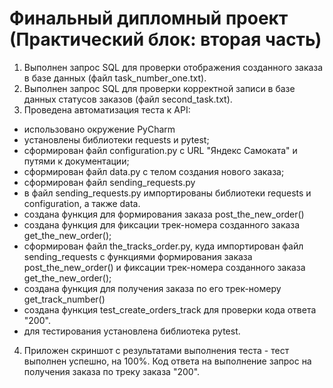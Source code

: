 ﻿# Финальный дипломный проект (Практический блок: вторая часть)
1. Выполнен запрос SQL для проверки отображения созданного заказа в базе данных (файл task_number_one.txt).
2. Выполнен запрос SQL для проверки корректной записи в базе данных статусов заказов (файл second_task.txt).
3. Проведена автоматизация теста к API:
- использовано окружение PyCharm
- установлены библиотеки requests и pytest;
- сформирован файл configuration.py с URL "Яндекс Самоката" и путями к документации;
- сформирован файл data.py с телом создания нового заказа;
- сформирован файл sending_requests.py
- в файл sending_requests.py импортированы библиотеки requests и configuration, а также data.
- создана функция для формирования заказа post_the_new_order()
- создана функция для фиксации трек-номера созданного заказа get_the_new_order();
- сформирован файл the_tracks_order.py, куда импортирован файл sending_requests с функциями формирования заказа post_the_new_order() и фиксации трек-номера созданного заказа get_the_new_order();
-  создана функция для получения заказа по его трек-номеру get_track_number()
-  создана функция test_create_orders_track для проверки кода ответа "200".
-  для тестирования установлена библиотека pytest.
4. Приложен скриншот с результатами выполнения теста - тест выполнен успешно, на 100%. Код ответа на выполнение запрос на получения заказа по треку заказа "200".

